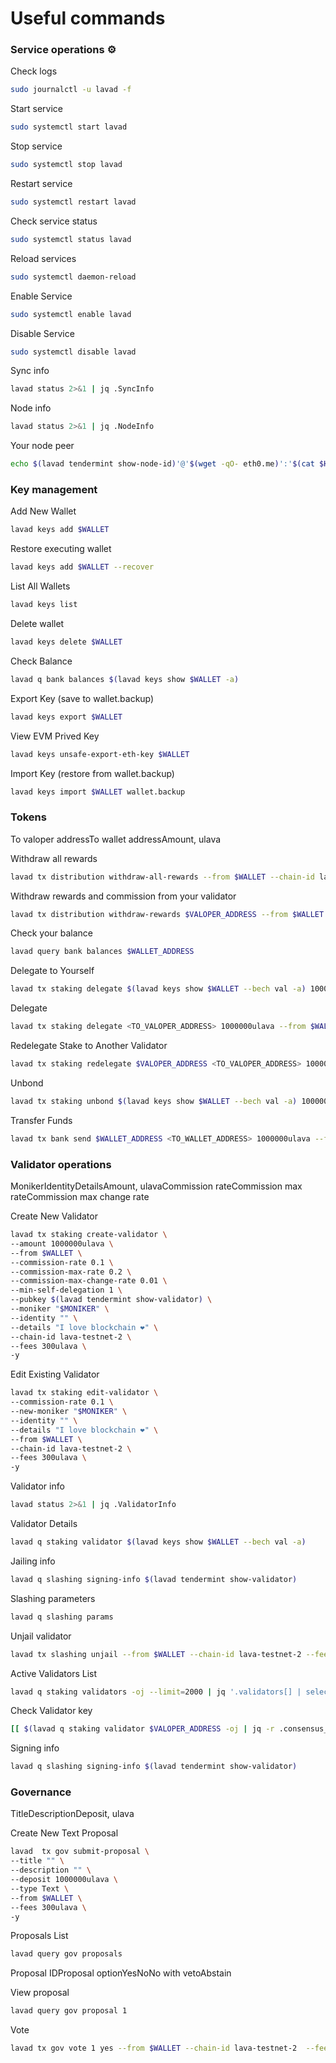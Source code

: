 # Useful commands

### Service operations ⚙️ <a href="#service-operations" id="service-operations"></a>

Check logs

```bash
sudo journalctl -u lavad -f
```

Start service

```bash
sudo systemctl start lavad
```

Stop service

```bash
sudo systemctl stop lavad
```

Restart service

```bash
sudo systemctl restart lavad
```

Check service status

```bash
sudo systemctl status lavad
```

Reload services

```bash
sudo systemctl daemon-reload
```

Enable Service

```bash
sudo systemctl enable lavad
```

Disable Service

```bash
sudo systemctl disable lavad
```

Sync info

```bash
lavad status 2>&1 | jq .SyncInfo
```

Node info

```bash
lavad status 2>&1 | jq .NodeInfo
```

Your node peer

```bash
echo $(lavad tendermint show-node-id)'@'$(wget -qO- eth0.me)':'$(cat $HOME/.lava/config/config.toml | sed -n '/Address to listen for incoming connection/{n;p;}' | sed 's/.*://; s/".*//')
```

### Key management <a href="#key-management" id="key-management"></a>

Add New Wallet

```bash
lavad keys add $WALLET
```

Restore executing wallet

```bash
lavad keys add $WALLET --recover
```

List All Wallets

```bash
lavad keys list
```

Delete wallet

```bash
lavad keys delete $WALLET
```

Check Balance

```bash
lavad q bank balances $(lavad keys show $WALLET -a)
```

Export Key (save to wallet.backup)

```bash
lavad keys export $WALLET
```

View EVM Prived Key

```bash
lavad keys unsafe-export-eth-key $WALLET
```

Import Key (restore from wallet.backup)

```bash
lavad keys import $WALLET wallet.backup
```

### Tokens <a href="#tokens" id="tokens"></a>

To valoper addressTo wallet addressAmount, ulava

Withdraw all rewards

```bash
lavad tx distribution withdraw-all-rewards --from $WALLET --chain-id lava-testnet-2 --fees 300ulava
```

Withdraw rewards and commission from your validator

```bash
lavad tx distribution withdraw-rewards $VALOPER_ADDRESS --from $WALLET --commission --chain-id lava-testnet-2 --fees 300ulava -y
```

Check your balance

```bash
lavad query bank balances $WALLET_ADDRESS
```

Delegate to Yourself

```bash
lavad tx staking delegate $(lavad keys show $WALLET --bech val -a) 1000000ulava --from $WALLET --chain-id lava-testnet-2 --fees 300ulava -y
```

Delegate

```bash
lavad tx staking delegate <TO_VALOPER_ADDRESS> 1000000ulava --from $WALLET --chain-id lava-testnet-2 --fees 300ulava -y
```

Redelegate Stake to Another Validator

```bash
lavad tx staking redelegate $VALOPER_ADDRESS <TO_VALOPER_ADDRESS> 1000000ulava --from $WALLET --chain-id lava-testnet-2 --fees 300ulava -y
```

Unbond

```bash
lavad tx staking unbond $(lavad keys show $WALLET --bech val -a) 1000000ulava --from $WALLET --chain-id lava-testnet-2 --fees 300ulava -y
```

Transfer Funds

```bash
lavad tx bank send $WALLET_ADDRESS <TO_WALLET_ADDRESS> 1000000ulava --fees 300ulava -y
```

### Validator operations <a href="#validator-operations" id="validator-operations"></a>

MonikerIdentityDetailsAmount, ulavaCommission rateCommission max rateCommission max change rate

Create New Validator

```bash
lavad tx staking create-validator \
--amount 1000000ulava \
--from $WALLET \
--commission-rate 0.1 \
--commission-max-rate 0.2 \
--commission-max-change-rate 0.01 \
--min-self-delegation 1 \
--pubkey $(lavad tendermint show-validator) \
--moniker "$MONIKER" \
--identity "" \
--details "I love blockchain ❤️" \
--chain-id lava-testnet-2 \
--fees 300ulava \
-y
```

Edit Existing Validator

```bash
lavad tx staking edit-validator \
--commission-rate 0.1 \
--new-moniker "$MONIKER" \
--identity "" \
--details "I love blockchain ❤️" \
--from $WALLET \
--chain-id lava-testnet-2 \
--fees 300ulava \
-y
```

Validator info

```bash
lavad status 2>&1 | jq .ValidatorInfo
```

Validator Details

```bash
lavad q staking validator $(lavad keys show $WALLET --bech val -a)
```

Jailing info

```bash
lavad q slashing signing-info $(lavad tendermint show-validator)
```

Slashing parameters

```bash
lavad q slashing params
```

Unjail validator

```bash
lavad tx slashing unjail --from $WALLET --chain-id lava-testnet-2 --fees 300ulava -y
```

Active Validators List

```bash
lavad q staking validators -oj --limit=2000 | jq '.validators[] | select(.status=="BOND_STATUS_BONDED")' | jq -r '(.tokens|tonumber/pow(10; 6)|floor|tostring) + " 	 " + .description.moniker' | sort -gr | nl
```

Check Validator key

```bash
[[ $(lavad q staking validator $VALOPER_ADDRESS -oj | jq -r .consensus_pubkey.key) = $(lavad status | jq -r .ValidatorInfo.PubKey.value) ]] && echo -e "Your key status is ok" || echo -e "Your key status is error"
```

Signing info

```bash
lavad q slashing signing-info $(lavad tendermint show-validator)
```

### Governance <a href="#governance" id="governance"></a>

TitleDescriptionDeposit, ulava

Create New Text Proposal

```bash
lavad  tx gov submit-proposal \
--title "" \
--description "" \
--deposit 1000000ulava \
--type Text \
--from $WALLET \
--fees 300ulava \
-y 
```

Proposals List

```bash
lavad query gov proposals
```

Proposal IDProposal optionYesNoNo with vetoAbstain

View proposal

```bash
lavad query gov proposal 1
```

Vote

```bash
lavad tx gov vote 1 yes --from $WALLET --chain-id lava-testnet-2  --fees 300ulava -y
```
